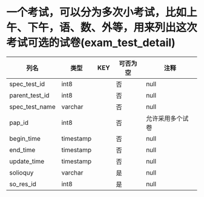# 一个考试，可以分为多次小考试，比如上午、下午，语、数、外等，用来列出这次考试可选的试卷(exam_test_detail)
| 列名   | 类型   | KEY  | 可否为空 | 注释   |
| ---- | ---- | ---- | ---- | ---- |
|spec_test_id|int8||否|null|
|parent_test_id|int8||否|null|
|spec_test_name|varchar||否|null|
|pap_id|int8||否|允许采用多个试卷|
|begin_time|timestamp||否|null|
|end_time|timestamp||否|null|
|update_time|timestamp||否|null|
|solioquy|varchar||是|null|
|so_res_id|int8||是|null|
